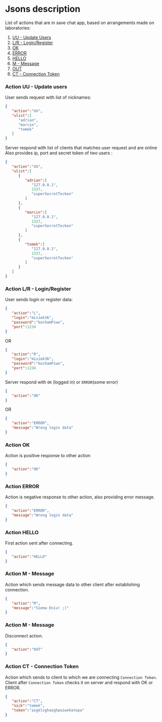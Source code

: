 # Jsons description
List of actions that are in save chat app, based on arrangements made on laboratories:

1. [UU - Update Users](#markdown-header-action-uu-update-users)
2. [L/R - Login/Register](#)
3. [OK](#)
4. [ERROR](#)
5. [HELLO](#)
5. [M - Message](#)
6. [OUT](#)
7. [CT - Connection Token](#)

### Action UU - Update users
User sends request with list of nicknames:

```json
{
   "action":"UU",
   "ulist":[
      "adrian",
      "marcin",
      "tomek"
   ]
}
```
Server respond with list of clients that matches user request and are online  
Also provides ip, port and secret token of two users :
```json
{
   "action":"UU",
   "ulist":[
      {
         "adrian":[
            "127.0.0.1",
            1337,
            "superSecretTocken"
         ]
      },
      {
         "marcin":[
            "127.0.0.1",
            1337,
            "superSecretTocken"
         ]
      },
      {
         "tomek":[
            "127.0.0.1",
            1337,
            "superSecretTocken"
         ]
      }
   ]
}
```

### Action L/R - Login/Register
User sends login or register data:

```json
{
   "action":"L",
   "login":"misiek36",
   "password":"kochamPiwo",
   "port":1234
}
```
OR
```json
{
   "action":"R",
   "login":"misiek36",
   "password":"kochamPiwo",
   "port":1234
}
```
Server respond with `OK` (logged in) or `ERROR`(some error)
```json
{
   "action":"OK"
}
```
OR
```json
{
   "action":"ERROR",
   "message":"Wrong login data"
}
```

### Action OK
Action is positive response to other action

```json
{
   "action":"OK"
}
```

### Action ERROR
Action is negative response to other action, also providing error message.

```json
{
   "action":"ERROR",
   "message":"Wrong login data"
}
```

### Action HELLO
First action sent after connecting.

```json
{
   "action":"HELLO"
}
```

### Action M - Message
Action which sends message data to other client after establishing connection.

```json
{
   "action":"M",
   "message":"Siema Eniu! ;)"
}
```

### Action M - Message
Disconnect action.

```json
{
   "action":"OUT"
}
```

### Action CT - Connection Token
Action which sends to client to which we are connecting `Connection Token`.
Client after `Connection Token` checks it on server and respond with OK or ERROR.

```json
{
   "action":"CT",
   "nick":"tomek",
   "token":"asgklsghaoghpoiwehatopa"
}
```


